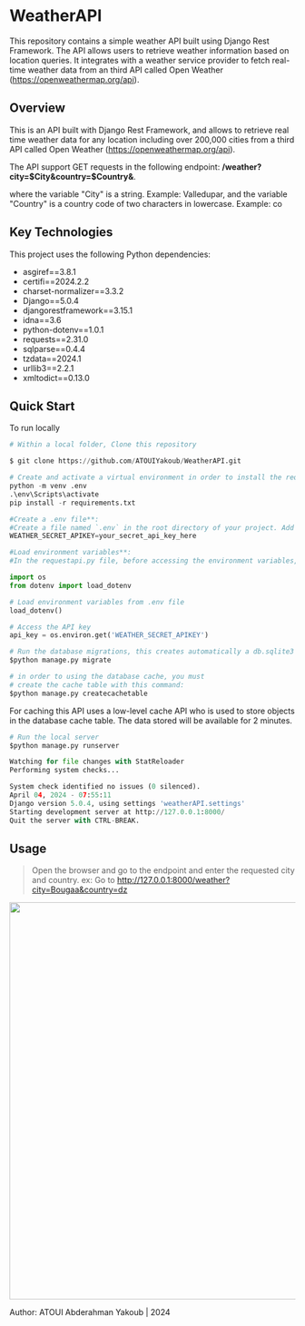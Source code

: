 # WeatherAPI
This repository contains a simple weather API built using Django Rest Framework. The API allows users to retrieve weather information based on location queries. It integrates with a weather service provider to fetch real-time weather data from an third API called Open Weather (https://openweathermap.org/api).



## Overview
This is an API built with Django Rest Framework, and allows to retrieve real time weather data for any location including over 200,000 cities from a third API called Open Weather (https://openweathermap.org/api).

The API support GET requests in the following endpoint: <strong>/weather?city=$City&country=$Country&</strong>.

where the variable "City" is a string. Example: Valledupar, and the variable "Country" is a country code of two characters in lowercase. Example: co



## Key Technologies

This project uses the following Python dependencies:
* asgiref==3.8.1
* certifi==2024.2.2
* charset-normalizer==3.3.2
* Django==5.0.4
* djangorestframework==3.15.1
* idna==3.6
* python-dotenv==1.0.1
* requests==2.31.0
* sqlparse==0.4.4
* tzdata==2024.1
* urllib3==2.2.1
* xmltodict==0.13.0


## Quick Start
To run locally

```python
# Within a local folder, Clone this repository

$ git clone https://github.com/ATOUIYakoub/WeatherAPI.git

```

```python
# Create and activate a virtual environment in order to install the requirements.txt
python -m venv .env
.\env\Scripts\activate
pip install -r requirements.txt

```
```python
#Create a .env file**:
#Create a file named `.env` in the root directory of your project. Add the following line to it:
WEATHER_SECRET_APIKEY=your_secret_api_key_here

#Load environment variables**:
#In the requestapi.py file, before accessing the environment variables, load them from the `.env` file:

import os
from dotenv import load_dotenv

# Load environment variables from .env file
load_dotenv()

# Access the API key
api_key = os.environ.get('WEATHER_SECRET_APIKEY')

```

```python
# Run the database migrations, this creates automatically a db.sqlite3 file
$python manage.py migrate

```
```python
# in order to using the database cache, you must 
# create the cache table with this command:
$python manage.py createcachetable

```
For caching this API uses a low-level cache API who is used to store objects in the database cache table.
The data stored will be available for 2 minutes.

```python
# Run the local server
$python manage.py runserver

Watching for file changes with StatReloader
Performing system checks...

System check identified no issues (0 silenced).
April 04, 2024 - 07:55:11
Django version 5.0.4, using settings 'weatherAPI.settings'
Starting development server at http://127.0.0.1:8000/
Quit the server with CTRL-BREAK.

```


## Usage

> Open the browser and go to the endpoint and enter the  requested city and country.
ex:
  > Go to  http://127.0.0.1:8000/weather?city=Bougaa&country=dz


<img src="https://github.com/ATOUIYakoub/WeatherAPI.git/weatherAPI/images/weatherapi.png" width="700">




Author: ATOUI Abderahman Yakoub | 2024
